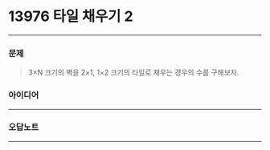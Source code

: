 # 13976 타일 채우기 2
------------
### 문제

>3×N 크기의 벽을 2×1, 1×2 크기의 타일로 채우는 경우의 수를 구해보자.

### 아이디어 
----------

### 오답노트
----------